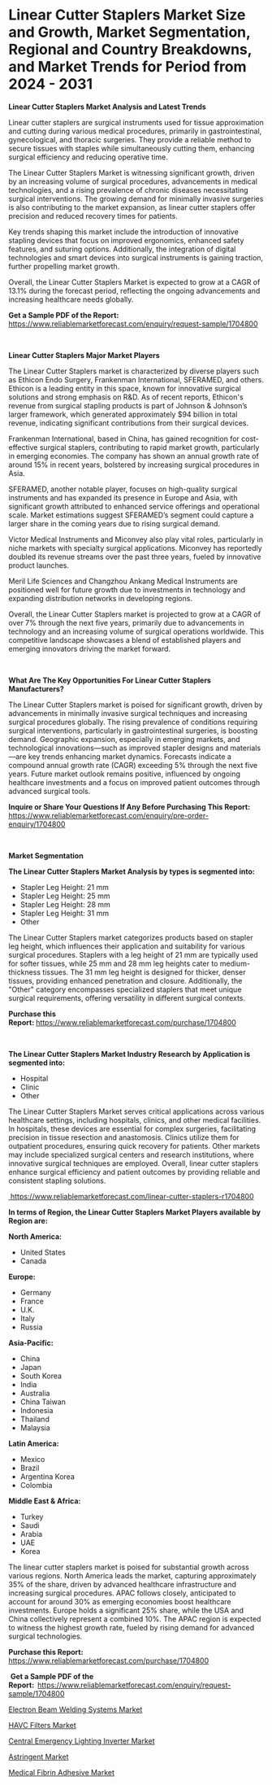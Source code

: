<p><h1>Linear Cutter Staplers Market Size and Growth, Market Segmentation, Regional and Country Breakdowns, and Market Trends for Period from 2024 -  2031</h1></p><p><strong>Linear Cutter Staplers Market Analysis and Latest Trends</strong></p>
<p><p>Linear cutter staplers are surgical instruments used for tissue approximation and cutting during various medical procedures, primarily in gastrointestinal, gynecological, and thoracic surgeries. They provide a reliable method to secure tissues with staples while simultaneously cutting them, enhancing surgical efficiency and reducing operative time. </p><p>The Linear Cutter Staplers Market is witnessing significant growth, driven by an increasing volume of surgical procedures, advancements in medical technologies, and a rising prevalence of chronic diseases necessitating surgical interventions. The growing demand for minimally invasive surgeries is also contributing to the market expansion, as linear cutter staplers offer precision and reduced recovery times for patients.</p><p>Key trends shaping this market include the introduction of innovative stapling devices that focus on improved ergonomics, enhanced safety features, and suturing options. Additionally, the integration of digital technologies and smart devices into surgical instruments is gaining traction, further propelling market growth. </p><p>Overall, the Linear Cutter Staplers Market is expected to grow at a CAGR of 13.1% during the forecast period, reflecting the ongoing advancements and increasing healthcare needs globally.</p></p>
<p><strong>Get a Sample PDF of the Report:&nbsp;</strong> <a href="https://www.reliablemarketforecast.com/enquiry/request-sample/1704800?utm_campaign=1108&utm_medium=2&utm_source=Github&utm_content=ia&utm_term=21102024&utm_id=linear-cutter-staplers">https://www.reliablemarketforecast.com/enquiry/request-sample/1704800</a></p>
<p>&nbsp;</p>
<p><strong>Linear Cutter Staplers Major Market Players</strong></p>
<p><p>The Linear Cutter Staplers market is characterized by diverse players such as Ethicon Endo Surgery, Frankenman International, SFERAMED, and others. Ethicon is a leading entity in this space, known for innovative surgical solutions and strong emphasis on R&D. As of recent reports, Ethicon's revenue from surgical stapling products is part of Johnson & Johnson’s larger framework, which generated approximately $94 billion in total revenue, indicating significant contributions from their surgical devices.</p><p>Frankenman International, based in China, has gained recognition for cost-effective surgical staplers, contributing to rapid market growth, particularly in emerging economies. The company has shown an annual growth rate of around 15% in recent years, bolstered by increasing surgical procedures in Asia.</p><p>SFERAMED, another notable player, focuses on high-quality surgical instruments and has expanded its presence in Europe and Asia, with significant growth attributed to enhanced service offerings and operational scale. Market estimations suggest SFERAMED’s segment could capture a larger share in the coming years due to rising surgical demand.</p><p>Victor Medical Instruments and Miconvey also play vital roles, particularly in niche markets with specialty surgical applications. Miconvey has reportedly doubled its revenue streams over the past three years, fueled by innovative product launches.</p><p>Meril Life Sciences and Changzhou Ankang Medical Instruments are positioned well for future growth due to investments in technology and expanding distribution networks in developing regions. </p><p>Overall, the Linear Cutter Staplers market is projected to grow at a CAGR of over 7% through the next five years, primarily due to advancements in technology and an increasing volume of surgical operations worldwide. This competitive landscape showcases a blend of established players and emerging innovators driving the market forward.</p></p>
<p>&nbsp;</p>
<p><strong>What Are The Key Opportunities For Linear Cutter Staplers Manufacturers?</strong></p>
<p><p>The Linear Cutter Staplers market is poised for significant growth, driven by advancements in minimally invasive surgical techniques and increasing surgical procedures globally. The rising prevalence of conditions requiring surgical interventions, particularly in gastrointestinal surgeries, is boosting demand. Geographic expansion, especially in emerging markets, and technological innovations—such as improved stapler designs and materials—are key trends enhancing market dynamics. Forecasts indicate a compound annual growth rate (CAGR) exceeding 5% through the next five years. Future market outlook remains positive, influenced by ongoing healthcare investments and a focus on improved patient outcomes through advanced surgical tools.</p></p>
<p><strong>Inquire or Share Your Questions If Any Before Purchasing This Report:</strong> <a href="https://www.reliablemarketforecast.com/enquiry/pre-order-enquiry/1704800?utm_campaign=1108&utm_medium=2&utm_source=Github&utm_content=ia&utm_term=21102024&utm_id=linear-cutter-staplers">https://www.reliablemarketforecast.com/enquiry/pre-order-enquiry/1704800</a></p>
<p>&nbsp;</p>
<p><strong>Market Segmentation</strong></p>
<p><strong>The Linear Cutter Staplers Market Analysis by types is segmented into:</strong></p>
<p><ul><li>Stapler Leg Height: 21 mm</li><li>Stapler Leg Height: 25 mm</li><li>Stapler Leg Height: 28 mm</li><li>Stapler Leg Height: 31 mm</li><li>Other</li></ul></p>
<p><p>The Linear Cutter Staplers market categorizes products based on stapler leg height, which influences their application and suitability for various surgical procedures. Staplers with a leg height of 21 mm are typically used for softer tissues, while 25 mm and 28 mm leg heights cater to medium-thickness tissues. The 31 mm leg height is designed for thicker, denser tissues, providing enhanced penetration and closure. Additionally, the "Other" category encompasses specialized staplers that meet unique surgical requirements, offering versatility in different surgical contexts.</p></p>
<p><strong>Purchase this Report:&nbsp;</strong><a href="https://www.reliablemarketforecast.com/purchase/1704800?utm_campaign=1108&utm_medium=2&utm_source=Github&utm_content=ia&utm_term=21102024&utm_id=linear-cutter-staplers">https://www.reliablemarketforecast.com/purchase/1704800</a></p>
<p>&nbsp;</p>
<p><strong>The Linear Cutter Staplers Market Industry Research by Application is segmented into:</strong></p>
<p><ul><li>Hospital</li><li>Clinic</li><li>Other</li></ul></p>
<p><p>The Linear Cutter Staplers Market serves critical applications across various healthcare settings, including hospitals, clinics, and other medical facilities. In hospitals, these devices are essential for complex surgeries, facilitating precision in tissue resection and anastomosis. Clinics utilize them for outpatient procedures, ensuring quick recovery for patients. Other markets may include specialized surgical centers and research institutions, where innovative surgical techniques are employed. Overall, linear cutter staplers enhance surgical efficiency and patient outcomes by providing reliable and consistent stapling solutions.</p></p>
<p><a href="https://www.reliablemarketforecast.com/linear-cutter-staplers-r1704800?utm_campaign=1108&utm_medium=2&utm_source=Github&utm_content=ia&utm_term=21102024&utm_id=linear-cutter-staplers">&nbsp;https://www.reliablemarketforecast.com/linear-cutter-staplers-r1704800</a></p>
<p><strong>In terms of Region, the Linear Cutter Staplers Market Players available by Region are:</strong></p>
<p>
    <p> <strong> North America: </strong>
        <ul>
            <li>United States</li>
            <li>Canada</li>
        </ul>
        </p> 
    <p> <strong> Europe: </strong>
        <ul>
            <li>Germany</li>
            <li>France</li>
            <li>U.K.</li>
            <li>Italy</li>
            <li>Russia</li>
        </ul>
        </p> 
    <p> <strong> Asia-Pacific: </strong>
        <ul>
            <li>China</li>
            <li>Japan</li>
            <li>South Korea</li>
            <li>India</li>
            <li>Australia</li>
            <li>China Taiwan</li>
            <li>Indonesia</li>
            <li>Thailand</li>
            <li>Malaysia</li>
        </ul>
        </p> 
    <p> <strong> Latin America: </strong>
        <ul>
            <li>Mexico</li>
            <li>Brazil</li>
            <li>Argentina Korea</li>
            <li>Colombia</li>
        </ul>
        </p> 
    <p> <strong> Middle East & Africa: </strong>
        <ul>
            <li>Turkey</li>
            <li>Saudi</li>
            <li>Arabia</li>
            <li>UAE</li>
            <li>Korea</li>
        </ul>
    </p>
    </p>
<p><p>The linear cutter staplers market is poised for substantial growth across various regions. North America leads the market, capturing approximately 35% of the share, driven by advanced healthcare infrastructure and increasing surgical procedures. APAC follows closely, anticipated to account for around 30% as emerging economies boost healthcare investments. Europe holds a significant 25% share, while the USA and China collectively represent a combined 10%. The APAC region is expected to witness the highest growth rate, fueled by rising demand for advanced surgical technologies.</p></p>
<p><strong>Purchase this Report: </strong><a href="https://www.reliablemarketforecast.com/purchase/1704800?utm_campaign=1108&utm_medium=2&utm_source=Github&utm_content=ia&utm_term=21102024&utm_id=linear-cutter-staplers">https://www.reliablemarketforecast.com/purchase/1704800</a></p>
<p>&nbsp;<strong>Get a Sample PDF of the Report:&nbsp;&nbsp;</strong><a href="https://www.reliablemarketforecast.com/enquiry/request-sample/1704800?utm_campaign=1108&utm_medium=2&utm_source=Github&utm_content=ia&utm_term=21102024&utm_id=linear-cutter-staplers">https://www.reliablemarketforecast.com/enquiry/request-sample/1704800</a></p>
<p><strong></strong></p>
<p><p><a href="https://www.linkedin.com/pulse/electron-beam-welding-systems-market-research-report-exploring-9m9zf?utm_campaign=1108&utm_medium=2&utm_source=Github&utm_content=ia&utm_term=21102024&utm_id=linear-cutter-staplers">Electron Beam Welding Systems Market</a></p><p><a href="https://issuu.com/reportprime-2/docs/havc-filters-market-size-2030.pptx_a43c364e80748d?utm_campaign=1108&utm_medium=2&utm_source=Github&utm_content=ia&utm_term=21102024&utm_id=linear-cutter-staplers">HAVC Filters Market</a></p><p><a href="https://issuu.com/reportprime-2/docs/central-emergency-lighting-inverter_52b03ac4eb765c?utm_campaign=1108&utm_medium=2&utm_source=Github&utm_content=ia&utm_term=21102024&utm_id=linear-cutter-staplers">Central Emergency Lighting Inverter Market</a></p><p><a href="https://github.com/nekolalrclippo/Market-Research-Report-List-1/blob/main/astringent-market.md?utm_campaign=1108&utm_medium=2&utm_source=Github&utm_content=ia&utm_term=21102024&utm_id=linear-cutter-staplers">Astringent Market</a></p><p><a href="https://github.com/cecilebbruhter/Market-Research-Report-List-1/blob/main/medical-fibrin-adhesive-market.md?utm_campaign=1108&utm_medium=2&utm_source=Github&utm_content=ia&utm_term=21102024&utm_id=linear-cutter-staplers">Medical Fibrin Adhesive Market</a></p></p>